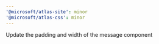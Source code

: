 ```yaml
---
'@microsoft/atlas-site': minor
'@microsoft/atlas-css': minor
---
```


Update the padding and width of the message component
